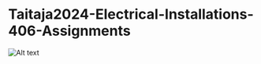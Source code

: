 # Taitaja2024-Electrical-Installations-406-Assignments

![Alt text](https://sakky.kuvat.fi/kuvat/Kuvapankki/Taitaja2024/Logot/PNG/Taitaja-logo-Kuopio2024-vaaka-nega_png.png)
